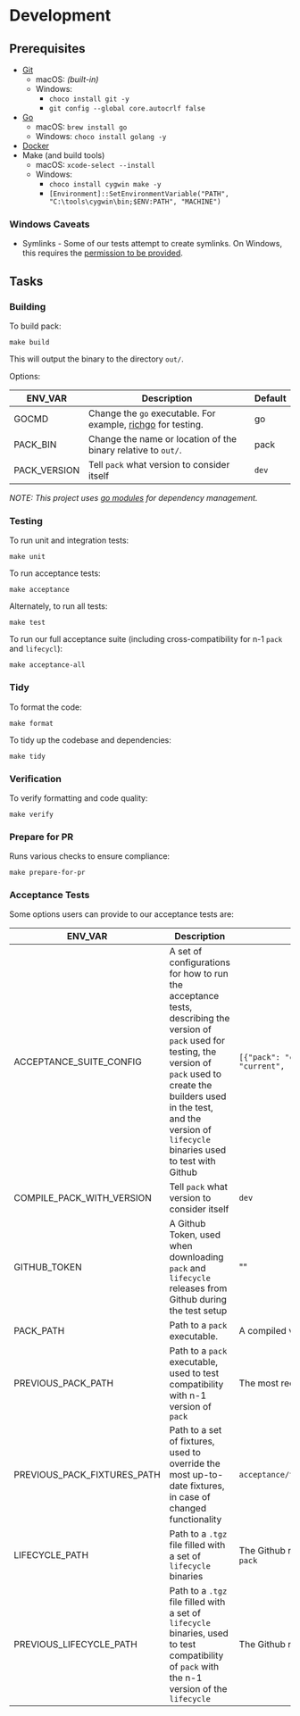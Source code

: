 # Development

## Prerequisites

* [Git](https://git-scm.com/book/en/v2/Getting-Started-Installing-Git)
    * macOS: _(built-in)_
    * Windows:
        * `choco install git -y`
        * `git config --global core.autocrlf false`
* [Go](https://golang.org/doc/install)
    * macOS: `brew install go`
    * Windows: `choco install golang -y`
* [Docker](https://www.docker.com/products/docker-desktop)
* Make (and build tools)
    * macOS: `xcode-select --install`
    * Windows:
        * `choco install cygwin make -y`
        * `[Environment]::SetEnvironmentVariable("PATH", "C:\tools\cygwin\bin;$ENV:PATH", "MACHINE")`

### Windows Caveats

* Symlinks - Some of our tests attempt to create symlinks. On Windows, this requires the [permission to be provided](https://stackoverflow.com/a/24353758).

## Tasks

### Building

To build pack:
```
make build
```

This will output the binary to the directory `out/`.

Options:

| ENV_VAR      | Description                                                            | Default |
|--------------|------------------------------------------------------------------------|---------|
| GOCMD        | Change the `go` executable. For example, [richgo][rgo] for testing.    | go      |
| PACK_BIN     | Change the name or location of the binary relative to `out/`.          | pack    |
| PACK_VERSION | Tell `pack` what version to consider itself                            | `dev`   |

[rgo]: https://github.com/kyoh86/richgo

_NOTE: This project uses [go modules](https://github.com/golang/go/wiki/Modules) for dependency management._

### Testing

To run unit and integration tests:
```shell
make unit
```

To run acceptance tests:
```shell
make acceptance
```

Alternately, to run all tests:
```shell
make test
```

To run our full acceptance suite (including cross-compatibility for n-1 `pack` and `lifecycl`):
```shell
make acceptance-all
```

### Tidy

To format the code:
```shell
make format
```

To tidy up the codebase and dependencies:
```shell
make tidy
```

### Verification

To verify formatting and code quality:
```shell
make verify
```

### Prepare for PR

Runs various checks to ensure compliance:
```shell
make prepare-for-pr
```

### Acceptance Tests
Some options users can provide to our acceptance tests are:

| ENV_VAR      | Description                                                            | Default |
|--------------|------------------------------------------------------------------------|---------|
| ACCEPTANCE_SUITE_CONFIG        | A set of configurations for how to run the acceptance tests, describing the version of `pack` used for testing, the version of `pack` used to create the builders used in the test, and the version of `lifecycle` binaries used to test with Github |  `[{"pack": "current", "pack_create_builder": "current", "lifecycle": "default"}]'`     |
| COMPILE_PACK_WITH_VERSION     | Tell `pack` what version to consider itself    | `dev`    |
| GITHUB_TOKEN | A Github Token, used when downloading `pack` and `lifecycle` releases from Github during the test setup | "" |
| PACK_PATH        | Path to a `pack` executable.  | A compiled version of the current branch      |
| PREVIOUS_PACK_PATH     | Path to a `pack` executable, used to test compatibility with n-1 version of `pack`          | The most recent release from `pack`'s Github release    |
| PREVIOUS_PACK_FIXTURES_PATH | Path to a set of fixtures, used to override the most up-to-date fixtures, in case of changed functionality  | `acceptance/testdata/pack_previous_fixtures_overrides`   |
| LIFECYCLE_PATH        | Path to a `.tgz` file filled with a set of `lifecycle` binaries    | The Github release for the default version of lifecycle in `pack`  |
| PREVIOUS_LIFECYCLE_PATH     |  Path to a `.tgz` file filled with a set of `lifecycle` binaries, used to test compatibility of `pack` with the n-1 version of the `lifecycle`    | The Github release for n-1 release of `lifecycle`     |
